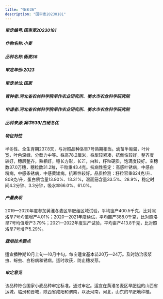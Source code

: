 ```yaml
---
title: "衡麦36"
description: "国审麦20230181"
---
```

##### 审定编号:国审麦20230181

##### 作物名称:小麦

##### 品种名称:衡麦36

##### 审定年份:2023

##### 审定单位:国家

##### 育种者:河北省农林科学院旱作农业研究所、衡水市农业科学研究院

##### 申请者:河北省农林科学院旱作农业研究所、衡水市农业科学研究院

##### 品种来源:冀中539/白硬冬优

##### 特征特性
半冬性、全生育期237.8天，与对照品种洛旱7号熟期相当。幼苗半匍匐，叶片宽，叶色深绿，分蘖力中等。株高78.2厘米，株型较紧凑，抗倒性较好，整齐度较好，穗层整齐，熟相好。穗长方形，长芒，白粒，籽粒硬质，饱满度较好。亩穗数37.0万穗，穗粒数31.2粒，千粒重43.4克。抗病性鉴定：高感叶锈病，中感白粉病，中感条锈病，中感黄矮病。抗寒性较好。品质检测：籽粒容重824克/升、808克/升，蛋白质含量13.90%、13.31%，湿面筋含量33.5%、28.9%，稳定时间4.2分钟、3.3分钟，吸水率66.0%、61.0%。

##### 产量表现
2019—2020年度参加黄淮冬麦区旱肥组区域试验，平均亩产400.5千克，比对照洛旱7号均值增产4.01%；2020—2021年度续试，平均亩产388.0千克，比对照洛旱7号均值增产3.79%；2021—2022年度生产试验，平均亩产413.8千克，比对照洛旱7号增产5.29%。

##### 栽培技术要点
适宜播种期10月上旬—10月中旬，每亩适宜基本苗20万—24万。及时防治吸浆虫、蚜虫、白粉病和锈病。适时收获，防止穗发芽。

##### 审定意见
该品种符合国家小麦品种审定标准，通过审定。适宜在黄淮冬麦区旱肥组的山西省运城，临汾和晋城，陕西省咸阳和渭南，以及河南，河北，山东的旱肥地种植。
